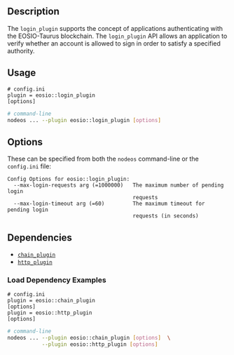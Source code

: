 ## Description

The `login_plugin` supports the concept of applications authenticating with the EOSIO-Taurus blockchain. The `login_plugin` API allows an application to verify whether an account is allowed to sign in order to satisfy a specified authority.

## Usage

```console
# config.ini
plugin = eosio::login_plugin
[options]
```
```sh
# command-line
nodeos ... --plugin eosio::login_plugin [options]
```

## Options

These can be specified from both the `nodeos` command-line or the `config.ini` file:

```console
Config Options for eosio::login_plugin:
  --max-login-requests arg (=1000000)   The maximum number of pending login 
                                        requests
  --max-login-timeout arg (=60)         The maximum timeout for pending login 
                                        requests (in seconds)
```

## Dependencies

* [`chain_plugin`](../chain_plugin/index.md)
* [`http_plugin`](../http_plugin/index.md)

### Load Dependency Examples

```console
# config.ini
plugin = eosio::chain_plugin
[options]
plugin = eosio::http_plugin 
[options]
```
```sh
# command-line
nodeos ... --plugin eosio::chain_plugin [options]  \
           --plugin eosio::http_plugin [options]
```
